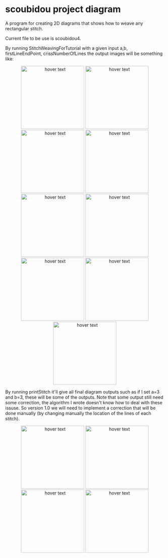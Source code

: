 # scoubidou project diagram 

A program for creating 2D diagrams that shows how to weave any rectangular stitch.

Current file to be use is scoubidou4.

By running StitchWeavingForTutorial with a given input a,b, firstLineEndPoint, crissNumberOfLines the output images will be something like:
<p align="center">
  <img src="https://github.com/ysetbon/scoubidou-project-diagram-/blob/master/images/0.png" width="200" title="hover text">
    <img src="https://github.com/ysetbon/scoubidou-project-diagram-/blob/master/images/1.png" width="200" title="hover text">
  <img src="https://github.com/ysetbon/scoubidou-project-diagram-/blob/master/images/2.png" width="200" title="hover text">
  <img src="https://github.com/ysetbon/scoubidou-project-diagram-/blob/master/images/3.png" width="200" title="hover text">
  <img src="https://github.com/ysetbon/scoubidou-project-diagram-/blob/master/images/4.png" width="200" title="hover text">
  <img src="https://github.com/ysetbon/scoubidou-project-diagram-/blob/master/images/5.png" width="200" title="hover text">
  <img src="https://github.com/ysetbon/scoubidou-project-diagram-/blob/master/images/6.png" width="200" title="hover text">
  <img src="https://github.com/ysetbon/scoubidou-project-diagram-/blob/master/images/7.png" width="200" title="hover text">
  <img src="https://github.com/ysetbon/scoubidou-project-diagram-/blob/master/images/8.png" width="200" title="hover text">
</p>

By running printStitch it'll give all final diagram outputs such as if I set a=3 and b=3, these will be some of the outputs.
Note that some output still need some correction, the algorithm I wrote doesn't know how to deal with these issuse. So  version 1.0 we will need to implement a correction that will be done manually (by changing manually the location of the lines of each stitch).
<p align="center">
  <img src="https://github.com/ysetbon/scoubidou-project-diagram-/blob/master/images/basicStitch_11_3_3X3.png" width="200" title="hover text">
    <img src="https://github.com/ysetbon/scoubidou-project-diagram-/blob/master/images/basicStitch_11_5_3X3.png" width="200" title="hover text">
  <img src="https://github.com/ysetbon/scoubidou-project-diagram-/blob/master/images/basicStitch_13_5_3X3.png" width="200" title="hover text">
  <img src="https://github.com/ysetbon/scoubidou-project-diagram-/blob/master/images/basicStitch_5_1_3X3.png" width="200" title="hover text">

